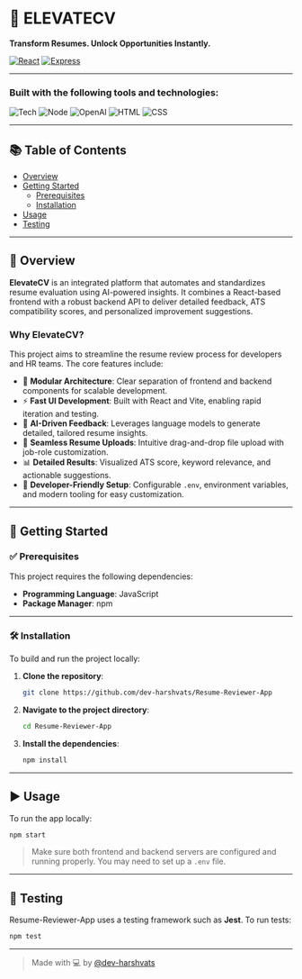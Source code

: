 # 📄 ELEVATECV

**Transform Resumes. Unlock Opportunities Instantly.**

[![React](https://img.shields.io/badge/Frontend-React-blue)](https://reactjs.org/)
[![Express](https://img.shields.io/badge/Backend-Express.js-black)](https://expressjs.com/)

---

### Built with the following tools and technologies:

![Tech](https://img.shields.io/badge/-JavaScript-yellow?logo=javascript) ![Node](https://img.shields.io/badge/-Node.js-green?logo=node.js) ![OpenAI](https://img.shields.io/badge/-OpenAI-blueviolet) ![HTML](https://img.shields.io/badge/-HTML5-orange?logo=html5) ![CSS](https://img.shields.io/badge/-CSS3-blue?logo=css3)

---

## 📚 Table of Contents

- [Overview](#overview)
- [Getting Started](#getting-started)
  - [Prerequisites](#prerequisites)
  - [Installation](#installation)
- [Usage](#usage)
- [Testing](#testing)

---

## 🧠 Overview

**ElevateCV** is an integrated platform that automates and standardizes resume evaluation using AI-powered insights. It combines a React-based frontend with a robust backend API to deliver detailed feedback, ATS compatibility scores, and personalized improvement suggestions.

### Why ElevateCV?

This project aims to streamline the resume review process for developers and HR teams. The core features include:

- 🔄 **Modular Architecture**: Clear separation of frontend and backend components for scalable development.
- ⚡ **Fast UI Development**: Built with React and Vite, enabling rapid iteration and testing.
- 🤖 **AI-Driven Feedback**: Leverages language models to generate detailed, tailored resume insights.
- 📂 **Seamless Resume Uploads**: Intuitive drag-and-drop file upload with job-role customization.
- 📊 **Detailed Results**: Visualized ATS score, keyword relevance, and actionable suggestions.
- 🧰 **Developer-Friendly Setup**: Configurable `.env`, environment variables, and modern tooling for easy customization.

---

## 🚀 Getting Started

### ✅ Prerequisites

This project requires the following dependencies:

- **Programming Language**: JavaScript  
- **Package Manager**: npm

---

### 🛠️ Installation

To build and run the project locally:

1. **Clone the repository**:
   ```bash
   git clone https://github.com/dev-harshvats/Resume-Reviewer-App
   ```

2. **Navigate to the project directory**:
   ```bash
   cd Resume-Reviewer-App
   ```

3. **Install the dependencies**:
   ```bash
   npm install
   ```

---

## ▶️ Usage

To run the app locally:

```bash
npm start
```

> Make sure both frontend and backend servers are configured and running properly. You may need to set up a `.env` file.

---

## 🧪 Testing

Resume-Reviewer-App uses a testing framework such as **Jest**. To run tests:

```bash
npm test
```

---

> Made with 💻 by [@dev-harshvats](https://github.com/dev-harshvats)
